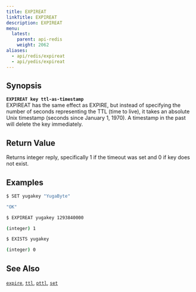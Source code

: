 ```yaml
---
title: EXPIREAT
linkTitle: EXPIREAT
description: EXPIREAT
menu:
  latest:
    parent: api-redis
    weight: 2062
aliases:
  - api/redis/expireat
  - api/yedis/expireat
---
```


## Synopsis
<b>`EXPIREAT key ttl-as-timestamp`</b><br>
EXPIREAT has the same effect as EXPIRE, but instead of specifying the number of seconds representing the TTL (time to live), it takes an absolute Unix timestamp (seconds since January 1, 1970). A timestamp in the past will delete the key immediately.

## Return Value
Returns integer reply, specifically 1 if the timeout was set and 0 if key does not exist.

## Examples
```{.sh .copy .separator-dollar}
$ SET yugakey "YugaByte"
```
```sh
"OK"
```
```{.sh .copy .separator-dollar}
$ EXPIREAT yugakey 1293840000
```
```sh
(integer) 1
```
```{.sh .copy .separator-dollar}
$ EXISTS yugakey
```
```sh
(integer) 0
```

## See Also
[`expire`](../expire/), [`ttl`](../ttl/), [`pttl`](../pttl/), [`set`](../set/) 
